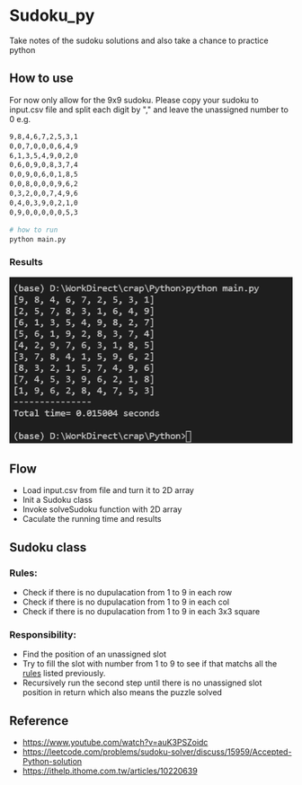 # Sudoku_py
Take notes of the sudoku solutions and also take a chance to practice python

## How to use 
For now only allow for the 9x9 sudoku.
Please copy your sudoku to input.csv file and split each digit by "," and leave the unassigned number to 0
e.g.
```sh
9,8,4,6,7,2,5,3,1
0,0,7,0,0,0,6,4,9
6,1,3,5,4,9,0,2,0
0,6,0,9,0,8,3,7,4
0,0,9,0,6,0,1,8,5
0,0,8,0,0,0,9,6,2
0,3,2,0,0,7,4,9,6
0,4,0,3,9,0,2,1,0
0,9,0,0,0,0,0,5,3
```

```python
# how to run
python main.py
```
### Results
![sample image](./results/202202211046.jpg)


## Flow
- Load input.csv from file and turn it to 2D array 
- Init a Sudoku class
- Invoke solveSudoku function with 2D array
- Caculate the running time and results

## Sudoku class
### Rules:
- Check if there is no dupulacation from 1 to 9 in each row
- Check if there is no dupulacation from 1 to 9 in each col
- Check if there is no dupulacation from 1 to 9 in each 3x3 square
### Responsibility:
- Find the position of an unassigned slot
- Try to fill the slot with number from 1 to 9 to see if that matchs all the [rules](###Rules) listed previously. 
- Recursively run the second step until there is no unassigned slot position in return which also means the puzzle solved

## Reference
- https://www.youtube.com/watch?v=auK3PSZoidc
- https://leetcode.com/problems/sudoku-solver/discuss/15959/Accepted-Python-solution
- https://ithelp.ithome.com.tw/articles/10220639